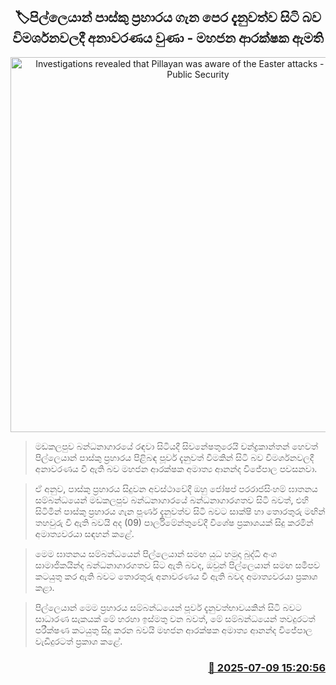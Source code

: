 <p align='center'><b><h2 align='center' title='Investigations revealed that Pillayan was aware of the Easter attacks - Minister of Public Security'>🏷පිල්ලෙයාන් පාස්කු ප්‍රහාරය ගැන පෙර දැනුවත්​ව සිටි බව විමර්ශනවලදී අනාවරණය වුණා - මහජන ආරක්ෂක ඇමති</h2></b></p>
<p align='center'><img src='https://helakuru.sgp1.cdn.digitaloceanspaces.com/esana/images/lib/ananda-wijepala-parliment-new.jpg' width='600' alt='Investigations revealed that Pillayan was aware of the Easter attacks - Minister of Public Security'></p>

> මඩකලපුව බන්ධනාගාරයේ රඳවා සිටියදී සිවනේෂතුරෙයි චන්ද්‍රකාන්තන් හෙවත් පිල්ලෙයාන් පාස්කු ප්‍රහාරය පිළිබඳ පූර්ව දැනුවත් වීමකින් සිටි බව විමර්ශනවලදී අනාවරණය වී ඇති බව මහජන ආරක්ෂක අමාත්‍ය ආනන්ද විජේපාල පවසනවා.

> ඒ අනුව, පාස්කු ප්‍රහාරය සිදුවන අවස්ථාවේදී ඔහු ජෝෂප් පරරාජසිංහම් ඝාතනය සම්බන්ධයෙන් මඩකලපුව බන්ධනාගාරයේ බන්ධනාගාරගතව සිටි බවත්, එහි සිටිමින් පාස්කු ප්‍රහාරය ගැන පූර්ණ දැනුවත්ව සිටි බවට සාක්ෂි හා තොරතුරු මඟින් තහවුරු වී ඇති බවයි අද (09) පාර්ලිමේන්තුවේදී විශේෂ ප්‍රකාශයක් සිදු කරමින් අමාත්‍යවරයා සඳහන් කළේ.

> මෙම ඝාතනය සම්බන්ධයෙන් පිල්ලෙයාන් සමඟ යුධ හමුදා බුද්ධි අංශ සාමාජිකයින්ද බන්ධනාගාරගතව සිට ඇති බවද, ඔවුන් පිල්ලෙයාන් සමඟ සමීපව කටයුතු කර ඇති බවට තොරතුරු අනාවරණය වී ඇති බවද අමාත්‍යවරයා ප්‍රකාශ කළා.

> පිල්ලෙයාන් මෙම ප්‍රහාරය සම්බන්ධයෙන් පූර්ව දැනුවත්භාවයකින් සිටි බවට සාධාරණ සැකයක් මේ හරහා ඉස්මතු වන බවත්, මේ සම්බන්ධයෙන් තවදුරටත් පරීක්ෂණ කටයුතු සිදු කරන බවයි මහජන ආරක්ෂක අමාත්‍ය ආනන්ද විජේපාල වැඩිදුරටත් ප්‍රකාශ කළේ.



<h3 align='right'><a href='https://www.helakuru.lk/esana/p/111733/'>📅 2025-07-09 15:20:56</a></h3>
